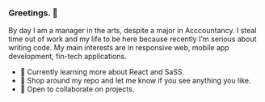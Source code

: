 ### Greetings. 👋 

By day I am a manager in the arts, despite a major in Acccountancy.
I steal time out of work and my life to be here because recently I'm serious about writing code.
My main interests are in responsive web, mobile app development, fin-tech applications.

- 🌱 Currently learning more about React and SaSS.
- 🔭 Shop around my repo and let me know if you see anything you like.
- 👯 Open to collaborate on projects.

<!--
**chewhx/chewhx** is a ✨ _special_ ✨ repository because its `README.md` (this file) appears on your GitHub profile.

Here are some ideas to get you started:

- 🔭 I’m currently working on ...
- 🌱 I’m currently learning ...
- 👯 I’m looking to collaborate on ...
- 🤔 I’m looking for help with ...
- 💬 Ask me about ...
- 📫 How to reach me: ...
- 😄 Pronouns: ...
- ⚡ Fun fact: ...
-->
